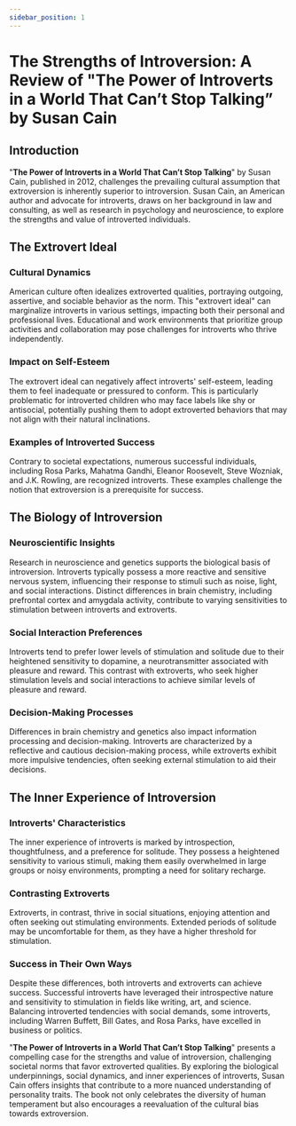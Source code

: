 ```yaml
---
sidebar_position: 1
---
```

# The Strengths of Introversion: A Review of "The Power of Introverts in a World That Can’t Stop Talking” by Susan Cain

## Introduction

"**The Power of Introverts in a World That Can’t Stop Talking**" by Susan Cain, published in 2012, challenges the prevailing cultural assumption that extroversion is inherently superior to introversion. Susan Cain, an American author and advocate for introverts, draws on her background in law and consulting, as well as research in psychology and neuroscience, to explore the strengths and value of introverted individuals.

## The Extrovert Ideal

### Cultural Dynamics

American culture often idealizes extroverted qualities, portraying outgoing, assertive, and sociable behavior as the norm. This "extrovert ideal" can marginalize introverts in various settings, impacting both their personal and professional lives. Educational and work environments that prioritize group activities and collaboration may pose challenges for introverts who thrive independently.

### Impact on Self-Esteem

The extrovert ideal can negatively affect introverts' self-esteem, leading them to feel inadequate or pressured to conform. This is particularly problematic for introverted children who may face labels like shy or antisocial, potentially pushing them to adopt extroverted behaviors that may not align with their natural inclinations.

### Examples of Introverted Success

Contrary to societal expectations, numerous successful individuals, including Rosa Parks, Mahatma Gandhi, Eleanor Roosevelt, Steve Wozniak, and J.K. Rowling, are recognized introverts. These examples challenge the notion that extroversion is a prerequisite for success.

## The Biology of Introversion

### Neuroscientific Insights

Research in neuroscience and genetics supports the biological basis of introversion. Introverts typically possess a more reactive and sensitive nervous system, influencing their response to stimuli such as noise, light, and social interactions. Distinct differences in brain chemistry, including prefrontal cortex and amygdala activity, contribute to varying sensitivities to stimulation between introverts and extroverts.

### Social Interaction Preferences

Introverts tend to prefer lower levels of stimulation and solitude due to their heightened sensitivity to dopamine, a neurotransmitter associated with pleasure and reward. This contrast with extroverts, who seek higher stimulation levels and social interactions to achieve similar levels of pleasure and reward.

### Decision-Making Processes

Differences in brain chemistry and genetics also impact information processing and decision-making. Introverts are characterized by a reflective and cautious decision-making process, while extroverts exhibit more impulsive tendencies, often seeking external stimulation to aid their decisions.

## The Inner Experience of Introversion

### Introverts' Characteristics

The inner experience of introverts is marked by introspection, thoughtfulness, and a preference for solitude. They possess a heightened sensitivity to various stimuli, making them easily overwhelmed in large groups or noisy environments, prompting a need for solitary recharge.

### Contrasting Extroverts

Extroverts, in contrast, thrive in social situations, enjoying attention and often seeking out stimulating environments. Extended periods of solitude may be uncomfortable for them, as they have a higher threshold for stimulation.

### Success in Their Own Ways

Despite these differences, both introverts and extroverts can achieve success. Successful introverts have leveraged their introspective nature and sensitivity to stimulation in fields like writing, art, and science. Balancing introverted tendencies with social demands, some introverts, including Warren Buffett, Bill Gates, and Rosa Parks, have excelled in business or politics.

>>

"**The Power of Introverts in a World That Can’t Stop Talking**" presents a compelling case for the strengths and value of introversion, challenging societal norms that favor extroverted qualities. By exploring the biological underpinnings, social dynamics, and inner experiences of introverts, Susan Cain offers insights that contribute to a more nuanced understanding of personality traits. The book not only celebrates the diversity of human temperament but also encourages a reevaluation of the cultural bias towards extroversion.

